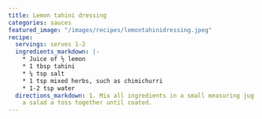 ```yaml
---
title: Lemon tahini dressing
categories: sauces
featured_image: "/images/recipes/lemontahinidressing.jpeg"
recipe:
  servings: serves 1-2
  ingredients_markdown: |-
    * Juice of ½ lemon
    * 1 tbsp tahini
    * ¼ tsp salt
    * 1 tsp mixed herbs, such as chimichurri
    * 1-2 tsp water
  directions_markdown: 1. Mix all ingredients in a small measuring jug. Pour over
    a salad a toss together until coated.
---
```

